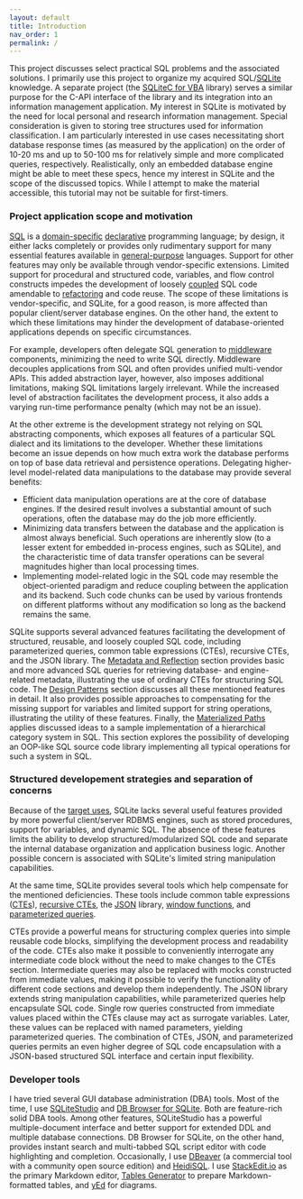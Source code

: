 ```yaml
---
layout: default
title: Introduction
nav_order: 1
permalink: /
---
```


This project discusses select practical SQL problems and the associated solutions. I primarily use this project to organize my acquired SQL/[SQLite][] knowledge. A separate project (the [SQLiteC for VBA][SQLiteCAdoReflectVBA] library) serves a similar purpose for the C-API interface of the library and its integration into an information management application. My interest in SQLite is motivated by the need for local personal and research information management. Special consideration is given to storing tree structures used for information classification. I am particularly interested in use cases necessitating short database response times (as measured by the application) on the order of 10-20 ms and up to 50-100 ms for relatively simple and more complicated queries, respectively. Realistically, only an embedded database engine might be able to meet these specs, hence my interest in SQLite and the scope of the discussed topics. While I attempt to make the material accessible, this tutorial may not be suitable for first-timers.

### Project application scope and motivation

[SQL][] is a [domain-specific][] [declarative][] programming language; by design, it either lacks completely or provides only rudimentary support for many essential features available in [general-purpose][] languages. Support for other features may only be available through vendor-specific extensions. Limited support for procedural and structured code, variables, and flow control constructs impedes the development of loosely [coupled][coupling] SQL code amendable to [refactoring][] and code reuse. The scope of these limitations is vendor-specific, and SQLite, for a good reason, is more affected than popular client/server database engines. On the other hand, the extent to which these limitations may hinder the development of database-oriented applications depends on specific circumstances.

For example, developers often delegate SQL generation to [middleware][] components, minimizing the need to write SQL directly. Middleware decouples applications from SQL and often provides unified multi-vendor APIs. This added abstraction layer, however, also imposes additional limitations, making SQL limitations largely irrelevant. While the increased level of abstraction facilitates the development process, it also adds a varying run-time performance penalty (which may not be an issue).

At the other extreme is the development strategy not relying on SQL abstracting components, which exposes all features of a particular SQL dialect and its limitations to the developer. Whether these limitations become an issue depends on how much extra work the database performs on top of base data retrieval and persistence operations. Delegating higher-level model-related data manipulations to the database may provide several benefits:

  - Efficient data manipulation operations are at the core of database engines. If the desired result involves a substantial amount of such operations, often the database may do the job more efficiently.
  - Minimizing data transfers between the database and the application is almost always beneficial. Such operations are inherently slow (to a lesser extent for embedded in-process engines, such as SQLite), and the characteristic time of data transfer operations can be several magnitudes higher than local processing times.
  - Implementing model-related logic in the SQL code may resemble the object-oriented paradigm and reduce coupling between the application and its backend. Such code chunks can be used by various frontends on different platforms without any modification so long as the backend remains the same.

SQLite supports several advanced features facilitating the development of structured, reusable, and loosely coupled SQL code, including parameterized queries, common table expressions (CTEs), recursive CTEs, and the JSON library. The [Metadata and Reflection][] section provides basic and more advanced SQL queries for retrieving database- and engine-related metadata, illustrating the use of ordinary CTEs for structuring SQL code. The [Design Patterns][] section discusses all these mentioned features in detail. It also provides possible approaches to compensating for the missing support for variables and limited support for string operations, illustrating the utility of these features. Finally, the [Materialized Paths][] applies discussed ideas to a sample implementation of a hierarchical category system in SQL. This section explores the possibility of developing an OOP-like SQL source code library implementing all typical operations for such a system in SQL.

### Structured developement strategies and separation of concerns

Because of the [target uses][SQLite Apps], SQLite lacks several useful features provided by more powerful client/server RDBMS engines, such as stored procedures, support for variables, and dynamic SQL. The absence of these features limits the ability to develop structured/modularized SQL code and separate the internal database organization and application business logic. Another possible concern is associated with SQLite's limited string manipulation capabilities.

At the same time, SQLite provides several tools which help compensate for the mentioned deficiencies. These tools include common table expressions ([CTEs][]), [recursive CTEs][RCTEs], the [JSON][] library, [window functions][fWin], and [parameterized queries][].

CTEs provide a powerful means for structuring complex queries into simple reusable code blocks, simplifying the development process and readability of the code. CTEs also make it possible to conveniently interrogate any intermediate code block without the need to make changes to the CTEs section. Intermediate queries may also be replaced with mocks constructed from immediate values, making it possible to verify the functionality of different code sections and develop them independently. The JSON library extends string manipulation capabilities, while parameterized queries help encapsulate SQL code. Single row queries constructed from immediate values placed within the CTEs clause may act as surrogate variables. Later, these values can be replaced with named parameters, yielding parameterized queries. The combination of CTEs, JSON, and parameterized queries permits an even higher degree of SQL code encapsulation with a JSON-based structured SQL interface and certain input flexibility.

### Developer tools

I have tried several GUI database administration (DBA) tools. Most of the time, I use [SQLiteStudio][] and [DB Browser for SQLite][]. Both are feature-rich solid DBA tools. Among other features, SQLiteStudio has a powerful multiple-document interface and better support for extended DDL and multiple database connections. DB Browser for SQLite, on the other hand, provides instant search and multi-tabbed SQL script editor with code highlighting and completion. Occasionally, I use [DBeaver][] (a commercial tool with a community open source edition) and [HeidiSQL][]. I use [StackEdit.io][] as the primary Markdown editor, [Tables Generator][] to prepare Markdown-formatted tables, and [yEd][] for diagrams.

<!--
Summary of topics:
* CTE and structural programming
* Database metadata
* Using JSON to implement frontend - backend interface at the SQL level
* String parsing via JSON
* Splitting delimiterless strings
* Path parsing via JSON
* Materialized Paths implementation in SQL (include background, usage patterns, providing performance considerations)
-->


<!-- References -->

[SQLite]: https://sqlite.org
[SQLiteCAdoReflectVBA]: https://pchemguy.github.io/SQLiteC-for-VBA/

[SQL]: https://en.wikipedia.org/wiki/SQL
[domain-specific]: https://en.wikipedia.org/wiki/Domain-specific_language
[declarative]: https://en.wikipedia.org/wiki/Declarative_programming
[general-purpose]: https://en.wikipedia.org/wiki/General-purpose_language
[coupling]: https://en.wikipedia.org/wiki/Coupling_(computer_programming)
[refactoring]: https://en.wikipedia.org/wiki/Code_refactoring
[middleware]: https://en.wikipedia.org/wiki/Middleware

[Metadata and Reflection]: meta
[Design Patterns]: patterns
[Materialized Paths]: mat-paths

[SQLite Apps]: https://sqlite.org/whentouse.html
[CTEs]: https://sqlite.org/lang_with.html
[RCTEs]: https://sqlite.org/lang_with.html#recursive_common_table_expressions
[JSON]: https://sqlite.org/json1.html
[Parameterized queries]: https://sqlite.org/lang_expr.html#varparam
[fWin]: https://sqlite.org/windowfunctions.html
[SQLiteStudio]: https://sqlitestudio.pl
[DB Browser for SQLite]: https://sqlitebrowser.org
[DBeaver]: https://dbeaver.io
[HeidiSQL]: https://heidisql.com
[StackEdit.io]: https://stackedit.io
[Tables Generator]: https://tablesgenerator.com
[yEd]: https://yworks.com/products/yed
